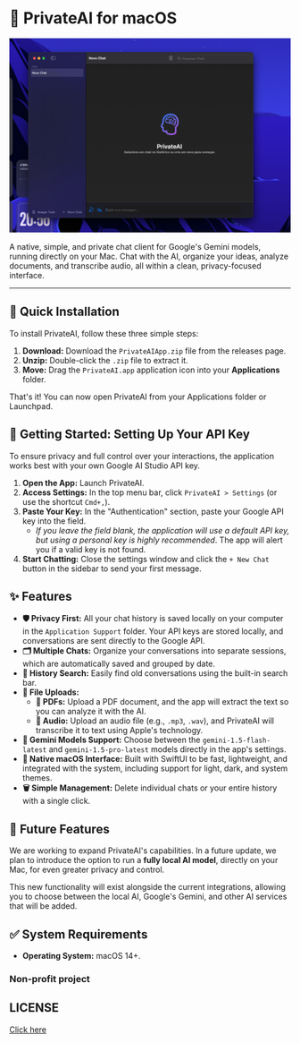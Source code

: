 # 🧠 PrivateAI for macOS
![PrivateAI Interface](img.png)

A native, simple, and private chat client for Google's Gemini models, running directly on your Mac. Chat with the AI, organize your ideas, analyze documents, and transcribe audio, all within a clean, privacy-focused interface.

---

## 🚀 Quick Installation

To install PrivateAI, follow these three simple steps:

1.  **Download:** Download the `PrivateAIApp.zip` file from the releases page.
2.  **Unzip:** Double-click the `.zip` file to extract it.
3.  **Move:** Drag the `PrivateAI.app` application icon into your **Applications** folder.

That's it! You can now open PrivateAI from your Applications folder or Launchpad.

## 🔑 Getting Started: Setting Up Your API Key

To ensure privacy and full control over your interactions, the application works best with your own Google AI Studio API key.

1.  **Open the App:** Launch PrivateAI.
2.  **Access Settings:** In the top menu bar, click `PrivateAI > Settings` (or use the shortcut `Cmd+,`).
3.  **Paste Your Key:** In the "Authentication" section, paste your Google API key into the field.
    * *If you leave the field blank, the application will use a default API key, but using a personal key is highly recommended*. The app will alert you if a valid key is not found.
4.  **Start Chatting:** Close the settings window and click the `+ New Chat` button in the sidebar to send your first message.

## ✨ Features

* **🛡️ Privacy First:** All your chat history is saved locally on your computer in the `Application Support` folder. Your API keys are stored locally, and conversations are sent directly to the Google API.
* **🗂️ Multiple Chats:** Organize your conversations into separate sessions, which are automatically saved and grouped by date.
* **🔎 History Search:** Easily find old conversations using the built-in search bar.
* **📎 File Uploads:**
    * **📄 PDFs:** Upload a PDF document, and the app will extract the text so you can analyze it with the AI.
    * **🎵 Audio:** Upload an audio file (e.g., `.mp3`, `.wav`), and PrivateAI will transcribe it to text using Apple's technology.
* **💎 Gemini Models Support:** Choose between the `gemini-1.5-flash-latest` and `gemini-1.5-pro-latest` models directly in the app's settings.
* **🎨 Native macOS Interface:** Built with SwiftUI to be fast, lightweight, and integrated with the system, including support for light, dark, and system themes.
* **🗑️ Simple Management:** Delete individual chats or your entire history with a single click.

## 🔭 Future Features

We are working to expand PrivateAI's capabilities. In a future update, we plan to introduce the option to run a **fully local AI model**, directly on your Mac, for even greater privacy and control.

This new functionality will exist alongside the current integrations, allowing you to choose between the local AI, Google's Gemini, and other AI services that will be added.

## ✅ System Requirements

* **Operating System:** macOS 14+.


### Non-profit project

## LICENSE
[Click here](LICENSE)
